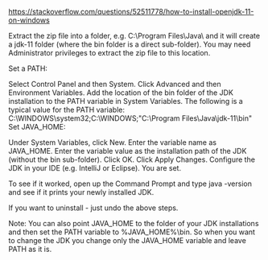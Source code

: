 https://stackoverflow.com/questions/52511778/how-to-install-openjdk-11-on-windows


Extract the zip file into a folder, e.g. C:\Program Files\Java\ and it will create a jdk-11 folder (where the bin folder is a direct sub-folder). You may need Administrator privileges to extract the zip file to this location.

Set a PATH:

Select Control Panel and then System.
Click Advanced and then Environment Variables.
Add the location of the bin folder of the JDK installation to the PATH variable in System Variables.
The following is a typical value for the PATH variable: C:\WINDOWS\system32;C:\WINDOWS;"C:\Program Files\Java\jdk-11\bin"
Set JAVA_HOME:

Under System Variables, click New.
Enter the variable name as JAVA_HOME.
Enter the variable value as the installation path of the JDK (without the bin sub-folder).
Click OK.
Click Apply Changes.
Configure the JDK in your IDE (e.g. IntelliJ or Eclipse).
You are set.

To see if it worked, open up the Command Prompt and type java -version and see if it prints your newly installed JDK.

If you want to uninstall - just undo the above steps.

Note: You can also point JAVA_HOME to the folder of your JDK installations and then set the PATH variable to %JAVA_HOME%\bin. So when you want to change the JDK you change only the JAVA_HOME variable and leave PATH as it is.

